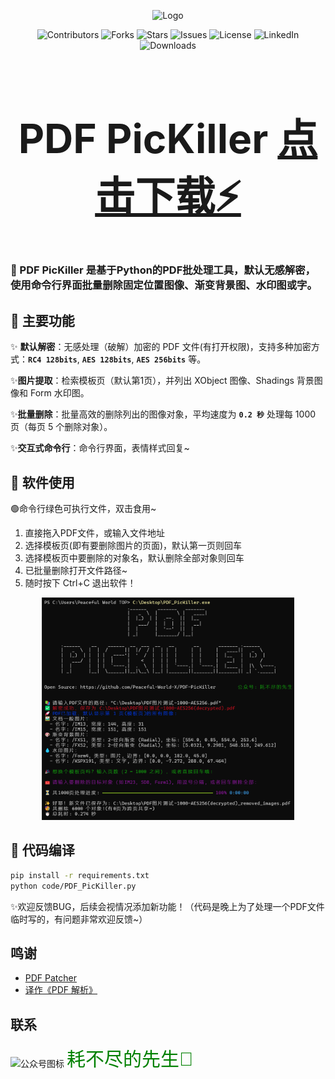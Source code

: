 <p align="center">
  <img src="code/icon.ico" alt="Logo" width="150"/>
</p>

<p align="center">
  <img src="https://img.shields.io/github/contributors/Peaceful-World-X/PDF-PicKiller" alt="Contributors"/>
  <img src="https://img.shields.io/github/forks/Peaceful-World-X/PDF-PicKiller" alt="Forks"/>
  <img src="https://img.shields.io/github/stars/Peaceful-World-X/PDF-PicKiller" alt="Stars"/>
  <img src="https://img.shields.io/github/issues/Peaceful-World-X/PDF-PicKiller" alt="Issues"/>
  <img src="https://img.shields.io/github/license/Peaceful-World-X/PDF-PicKiller" alt="License"/>
  <img src="https://img.shields.io/badge/LinkedIn-Profile-blue" alt="LinkedIn"/>
  <img src="https://img.shields.io/github/downloads/Peaceful-World-X/PDF-PicKiller/total" alt="Downloads"/>
</p>

<h1 align="center" style="font-size: 64px;">PDF PicKiller 
  <a href="https://github.com/Peaceful-World-X/PDF-PicKiller/releases/download/V1.0/PDF_PicKiller_V1.0.exe" download>点击下载⚡</a>
</h1>


### 🤖 PDF PicKiller 是基于Python的PDF批处理工具，默认**无感解密**，使用命令行界面批量删除**固定位置图像**、**渐变背景图**、**水印图或字**。

## 🥳 主要功能

✨ **默认解密**：无感处理（破解）加密的 PDF 文件(有打开权限)，支持多种加密方式：**`RC4 128bits`**, **`AES 128bits`**, **`AES 256bits`** 等。

✨**图片提取**：检索模板页（默认第1页），并列出 XObject 图像、Shadings 背景图像和 Form 水印图。

✨**批量删除**：批量高效的删除列出的图像对象，平均速度为 **`0.2 秒`** 处理每 1000 页（每页 5 个删除对象）。

✨**交互式命令行**：命令行界面，表情样式回复~

## 🤪 软件使用

🟢命令行绿色可执行文件，双击食用~
1. 直接拖入PDF文件，或输入文件地址
2. 选择模板页(即有要删除图片的页面)，默认第一页则回车
3. 选择模板页中要删除的对象名，默认删除全部对象则回车
4. 已批量删除打开文件路径~
5. 随时按下 Ctrl+C 退出软件！

<p align="center">
  <img src="images/demo.png" alt="软件界面" width="80%"/>
</p>

## 🤗 代码编译
```bash
pip install -r requirements.txt
python code/PDF_PicKiller.py
```
✨欢迎反馈BUG，后续会视情况添加新功能！（代码是晚上为了处理一个PDF文件临时写的，有问题非常欢迎反馈~）

## 鸣谢
- [PDF Patcher](https://github.com/wmjordan/pdfpatcher)
- [译作《PDF 解析》](https://github.com/zxyle/PDF-Explained)

## 联系
<p align="left">
  <img src="https://open.weixin.qq.com/zh_CN/htmledition/res/assets/res-design-download/icon64_appwx_logo.png" alt="公众号图标" width="15" style="vertical-align: middle;"/>
  <a href="https://mp.weixin.qq.com/s/oKylZyrSxNqMK8lUIo4RAw" style="font-size: 30px; color: green; text-decoration: none; font-family: sans-serif;">耗不尽的先生🥳</a>
</p>




